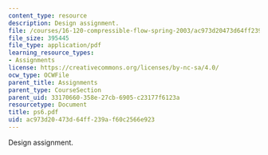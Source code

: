 ```yaml
---
content_type: resource
description: Design assignment.
file: /courses/16-120-compressible-flow-spring-2003/ac973d20473d64ff239af60c2566e923_ps6.pdf
file_size: 395445
file_type: application/pdf
learning_resource_types:
- Assignments
license: https://creativecommons.org/licenses/by-nc-sa/4.0/
ocw_type: OCWFile
parent_title: Assignments
parent_type: CourseSection
parent_uid: 33170660-358e-27cb-6905-c23177f6123a
resourcetype: Document
title: ps6.pdf
uid: ac973d20-473d-64ff-239a-f60c2566e923
---
```

Design assignment.